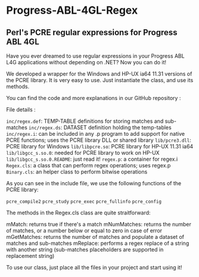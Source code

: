 # Progress-ABL-4GL-Regex
## Perl's PCRE regular expressions for Progress ABL 4GL

Have you ever dreamed to use regular expressions in your Progress ABL L4G applications without depending on .NET? Now you can do it!

We developed a wrapper for the Windows and HP-UX ia64 11.31 versions of the PCRE library. It is very easy to use. Just instantiate the class, and use its methods.

You can find the code and more explanations in our GitHub repository :

File details :

`inc/regex.def`: TEMP-TABLE definitions for storing matches and sub-matches
`inc/regex.ds`: DATASET definition holding the temp-tables
`inc/regex.i`: can be included in any .p program to add support for native PCRE functions; uses the PCRE library DLL or shared library
`lib/pcre3.dll`: PCRE library for Windows
`lib/libpcre.so`: PCRE library for HP-UX 11.31 ia64
`lib/libgcc_s.so.0`: needed for PCRE library to work on HP-UX
`lib/libgcc_s.so.0.README`: just read it!
`regex.p`: a container for regex.i
`Regex.cls`: a class that can perform regex operations; uses regex.p
`Binary.cls`: an helper class to perform bitwise operations

As you can see in the include file, we use the following functions of the PCRE library:

`pcre_compile2`
`pcre_study`
`pcre_exec`
`pcre_fullinfo`
`pcre_config`

The methods in the Regex.cls class are quite straitforward:

mMatch: returns true if there's a match
mNumMatches: returns the number of matches, or a number below or equal to zero in case of error
mGetMatches: returns the number of matches and populate a dataset of matches and sub-matches
mReplace: performs a regex replace of a string with another string (sub-matches placeholders are supported in replacement string)

To use our class, just place all the files in your project and start using it!
